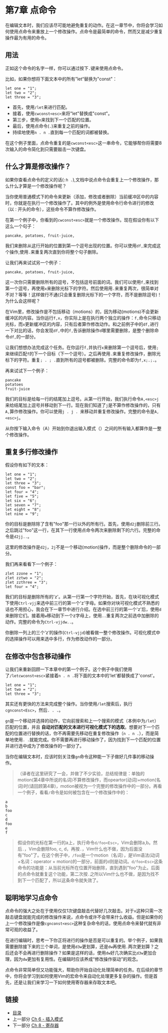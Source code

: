 # 第7章 点命令

在编辑文本时，我们应该尽可能地避免重复的动作。在这一章节中，你将会学习如何使用点命令来重放上一个修改操作。点命令是最简单的命令，然而又是减少重复操作最为有用的命令。

## 用法

正如这个命令的名字一样，你可以通过按下`.`键来使用点命令。

比如，如果你想将下面文本中的所有”let“替换为"const"：

```
let one = "1";
let two = "2";
let three = "3";
```

- 首先，使用`/let`来进行匹配。
- 接着，使用`cwconst<esc>`来将"let"替换成"const"。
- 第三步，使用`n`来找到下一个匹配的位置。
- 最后，使用点命令(`.`)来重复之前的操作。
- 持续地使用`n . n .`直到每一个匹配的词都被替换。

在这个例子里面，点命令重复的是`cwconst<esc>`这一串命令，它能够帮你将需要8次输入的命令简化到只需要敲击一次键盘。

## 什么才算是修改操作？

如果你查看点命令的定义的话(`:h .`),文档中说点命令会重复上一个修改操作，那么什么才算是一个修改操作呢？

当你使用普通模式下的命令来更新（添加，修改或者删除）当前缓冲区中的内容时，你就是在执行一个修改操作了。其中的例外是使用命令行命令进行的修改（以`：`开头的命令），这些命令不算作修改操作。

在第一个例子中，你看到的`cwconst<esc>`就是一个修改操作。现在假设你有以下这么一个句子：

```
pancake, potatoes, fruit-juice,
```

我们来删除从这行开始的位置到第一个逗号出现的位置。你可以使用`df,`来完成这个操作,使用`.`来重复两次直到你将整个句子删除。

让我们再来试试另一个例子：

```
pancake, potatoes, fruit-juice,
```

这一次你只需要删除所有的逗号，不包括逗号前面的词。我们可以使用`f,`来找到第一个逗号，再使用`x`来删除光标下的字符。然后使用用`.`来重复两次，很简单对不对？等等！这样做行不通(只会重复删除光标下的一个字符，而不是删除逗号)！为什么会这样呢？

在Vim里，修改操作是不包括移动（motions）的，因为移动(motions)不会更新缓冲区的内容。当你运行`f,x`，你实际上是在执行两个独立的操作：`f,`命令只移动光标，而`x`更新缓冲区的内容，只有后者算作修改动作。和之前例子中的`df,`进行一下对比的话，你会发现`df,`中的`f,`告诉删除操作`d`哪里需要删除，是整个删除命令`df,`的一部分。

让我们想想办法完成这个任务。在你运行`f,`并执行`x`来删除第一个逗号后，使用`;`来继续匹配`f`的下一个目标（下一个逗号）。之后再使用`.`来重复修改操作，删除光标下的字符。重复`; . ; .`直到所有的逗号都被删除。完整的命令即为`f,x;.;.`。

再来试试下一个例子：

```
pancake
potatoes
fruit-juice
```

我们的目标是给每一行的结尾加上逗号。从第一行开始，我们执行命令`A,<esc>j`来给结尾加上逗号并移动到下一行。现在我们知道了`j`是不算作修改操作的，只有`A,`算作修改操作。你可以使用`j . j . `来移动并重复修改操作。完整的命令是`A,<esc>j`。

从你按下输入命令（A）开始到你退出输入模式（<esc>）之间的所有输入都算作是一整个修改操作。

## 重复多行修改操作

假设你有如下的文本：

```
let one = "1";
let two = "2";
let three = "3";
const foo = "bar";
let four = "4";
let five = "5";
let six = "6";
let seven = "7";
let eight = "8";
let nine = "9";
```

你的目标是删除除了含有"foo"那一行以外的所有行。首先，使用`d2j`删除前三行。之后跳过"foo"这一行，在其下一行使用点命令两次来删除剩下的六行。完整的命令是`d2jj..`。

这里的修改操作是`d2j`，`2j`不是一个移动(motion)操作，而是整个删除命令的一部分。

我们再来看看下一个例子：

```
zlet zzone = "1";
zlet zztwo = "2";
zlet zzthree = "3";
let four = "4";
```

我们的目标是删除所有的'z'。从第一行第一个字符开始，首先，在块可视化模式下使用`Ctrl-vjj`来选中前三行的第一个'z'字母。如果你对块可视化模式不熟悉的话也不用担心，我会在下一章节中进行介绍。在选中前三行的第一个'z'后，使用`d`来删除它们。接着用`w`移动到下一个z字母上，使用`..`重复两次之前选中加删除的动作。完整的命令为`Ctrl-vjjdw..`。

你删除一列上的三个’z‘的操作(`Ctrl-vjjd`)被看做一整个修改操作。可视化模式中的选择操作可以用来选中多行，作为修改动作的一部分。

## 在修改中包含移动操作

让我们来重新回顾一下本章中的第一个例子。这个例子中我们使用了`/letcwconst<esc>`紧接着`n . n .`将下面的文本中的'let'都替换成了'const'。

```
let one = "1";
let two = "2";
let three = "3";
```

其实还有更快的方法来完成整个操作。当你使用`/let`搜索后，执行`cgnconst<Esc>`，然后`. . .`。

`gn`是一个移动并选择的动作，它向前搜索和上一个搜索的模式（本例中为`/let`）匹配的位置，并且 **自动对匹配的文本进行可视化模式下的选取**。想要对下一个匹配的位置进行替换的话，你不再需要先移动在重复修改操作（`n . n .`），而是简单地使用`. .`就能完成。你不需要再进行移动操作了，因为找到下一个匹配的位置并进行选中成为了修改操作的一部分了。

当你在编辑文本时，应该时刻关注像`gn`命令这种能一下子做好几件事的移动操作。

> （译者在这里研究了一会，并做了不少实验，总结规律是：单独的motion(第4章中所说的名词)不算修改操作，而opeartor(动词)+motion(名词)时(请回顾第4章)，motion被视为一个完整的修改操作中的一部分。再看一个例子，看看`/`命令是如何被包含在一个修改操作中的：

```
a
b
foo
c
d
foo
e
f
```

> 假设你的光标在第一行的a上，执行命令`d/foo<Esc>`，Vim会删除a,b。然后`.`，Vim会删除foo, c, d，再按`.`，Vim什么也不做，因为后面没有"foo"了。在这个例子中，`/foo`是一个motion（名词），是Vim语法(动词+名词：operator + motion)的一部分，前面的`d`则是动词。`d/foo<Esc>`这条命令的功能是：从当前光标所在位置开始删除，直到遇到"foo"为止。后面的点命令就重复这个功能，第二次按`.`之所以Vim什么也不做，是因为找不到下一个匹配了，所以这条命令就失效了。

## 聪明地学习点命令

点命令的强大之处在于使用仅仅1次键盘敲击代替好几次敲击。对于`x`这种只需一次敲击键盘就能完成的修改操作来说，点命令或许不会带来什么收益。但是如果你的上一个修改操作是像`cgnconst<esc>`这种复杂命令的话，使用点命令来替代就有非常可观的收益了。

在进行编辑时，思考一下你正将进行的操作是否是可以重复的。举个例子，如果我需要删除接下来的三个单词，是使用`d3w`更划算，还是`dw`再使用`.`两次更划算？之后还会不会再进行删除操作？如果是这样的话，使用`dw`好几次确实比`d3w`更加合理，因为`dw`更加有复用性。在编辑时应该养成“修改操作驱动”的观念。

点命令非常简单但又功能强大，帮助你开始自动化处理简单的任务。在后续的章节中，你将会学习到如何使用Vim的宏命令来自动化处理更多复杂的操作。但是首先，还是让我们来学习一下如何使用寄存器来存取文本吧。

## 链接
- [目录](./directory.md)
- 上一部分 [Ch 6 - 插入模式](./ch06_insert_mode.md)
- 下一部分 [Ch 8 - 寄存器](./ch08_registers.md)